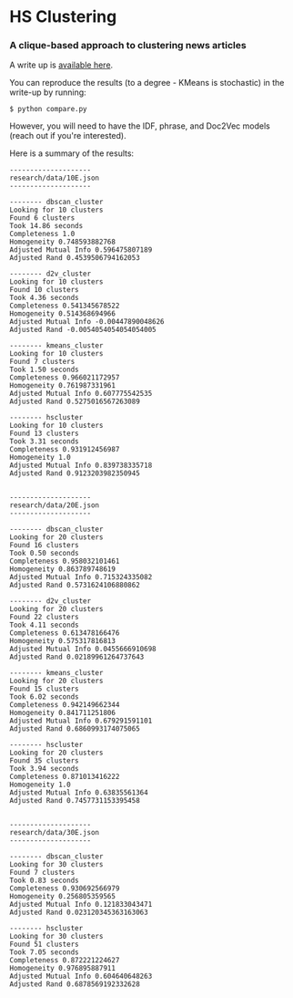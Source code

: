 # HS Clustering
### A clique-based approach to clustering news articles

A write up is [available here](http://spaceandtim.es/projects/clustering_news_articles).

You can reproduce the results (to a degree - KMeans is stochastic) in the write-up by running:

    $ python compare.py

However, you will need to have the IDF, phrase, and Doc2Vec models (reach out if you're interested).

Here is a summary of the results:

    --------------------
    research/data/10E.json
    --------------------

    -------- dbscan_cluster
    Looking for 10 clusters
    Found 6 clusters
    Took 14.86 seconds
    Completeness 1.0
    Homogeneity 0.748593882768
    Adjusted Mutual Info 0.596475807189
    Adjusted Rand 0.4539506794162053

    -------- d2v_cluster
    Looking for 10 clusters
    Found 10 clusters
    Took 4.36 seconds
    Completeness 0.541345678522
    Homogeneity 0.514368694966
    Adjusted Mutual Info -0.00447890048626
    Adjusted Rand -0.0054054054054054005

    -------- kmeans_cluster
    Looking for 10 clusters
    Found 7 clusters
    Took 1.50 seconds
    Completeness 0.966021172957
    Homogeneity 0.761987331961
    Adjusted Mutual Info 0.607775542535
    Adjusted Rand 0.5275016567263089

    -------- hscluster
    Looking for 10 clusters
    Found 13 clusters
    Took 3.31 seconds
    Completeness 0.931912456987
    Homogeneity 1.0
    Adjusted Mutual Info 0.839738335718
    Adjusted Rand 0.9123203982350945


    --------------------
    research/data/20E.json
    --------------------

    -------- dbscan_cluster
    Looking for 20 clusters
    Found 16 clusters
    Took 0.50 seconds
    Completeness 0.958032101461
    Homogeneity 0.863789748619
    Adjusted Mutual Info 0.715324335082
    Adjusted Rand 0.5731624106880862

    -------- d2v_cluster
    Looking for 20 clusters
    Found 22 clusters
    Took 4.11 seconds
    Completeness 0.613478166476
    Homogeneity 0.575317816813
    Adjusted Mutual Info 0.0455666910698
    Adjusted Rand 0.02189961264737643

    -------- kmeans_cluster
    Looking for 20 clusters
    Found 15 clusters
    Took 6.02 seconds
    Completeness 0.942149662344
    Homogeneity 0.841711251806
    Adjusted Mutual Info 0.679291591101
    Adjusted Rand 0.6860993174075065

    -------- hscluster
    Looking for 20 clusters
    Found 35 clusters
    Took 3.94 seconds
    Completeness 0.871013416222
    Homogeneity 1.0
    Adjusted Mutual Info 0.63835561364
    Adjusted Rand 0.7457731153395458


    --------------------
    research/data/30E.json
    --------------------

    -------- dbscan_cluster
    Looking for 30 clusters
    Found 7 clusters
    Took 0.83 seconds
    Completeness 0.930692566979
    Homogeneity 0.256805359565
    Adjusted Mutual Info 0.121833043471
    Adjusted Rand 0.023120345363163063

    -------- hscluster
    Looking for 30 clusters
    Found 51 clusters
    Took 7.05 seconds
    Completeness 0.872221224627
    Homogeneity 0.976895887911
    Adjusted Mutual Info 0.604640648263
    Adjusted Rand 0.6878569192332628
